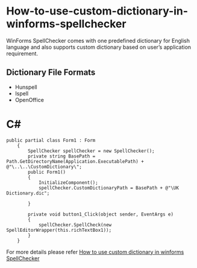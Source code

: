 # How-to-use-custom-dictionary-in-winforms-spellchecker
WinForms SpellChecker comes with one predefined dictionary for English language and also supports custom dictionary based on user’s application requirement.

## Dictionary File Formats
* Hunspell
* Ispell
* OpenOffice

# C#
    public partial class Form1 : Form
        {
            SpellChecker spellChecker = new SpellChecker();
            private string BasePath = Path.GetDirectoryName(Application.ExecutablePath) + @"\..\..\CustomDictionary\";
            public Form1()
            {
                InitializeComponent();
                spellChecker.CustomDictionaryPath = BasePath + @"\UK Dictionary.dic";

            }

            private void button1_Click(object sender, EventArgs e)
            {
                spellChecker.SpellCheck(new SpellEditorWrapper(this.richTextBox1));
            }
        }

For more details please refer [How to use custom dictionary in winforms SpellChecker](https://www.syncfusion.com/kb/8808/how-to-use-custom-dictionary-in-winforms-spellchecker-spellcheckeradv)
